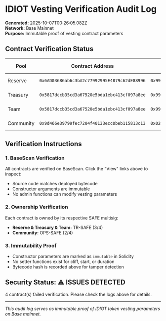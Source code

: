 # IDIOT Vesting Verification Audit Log

**Generated:** 2025-10-07T00:26:05.082Z  
**Network:** Base Mainnet  
**Purpose:** Immutable proof of vesting contract parameters  

## Contract Verification Status

| Pool | Contract Address | Owner SAFE | Cliff Start | Duration | CodeHash | BaseScan | Status |
|------|------------------|-------------|-------------|----------|----------|----------|--------|
| Reserve | `0x6AD03686ab6c3bA2c77992995E4879c62dE88996` | `0x9901b910333A17C8B3b75560BafcE6a893abCD5E` | 2026-02-03 | 36 mo | `N/A` | [View](https://basescan.org/address/0x6AD03686ab6c3bA2c77992995E4879c62dE88996#code) | ❌ Failed |
| Treasury | `0x5817dccb35cd3a67520e5bda1ebc413cf097a8ee` | `0x9901b910333A17C8B3b75560BafcE6a893abCD5E` | 2026-02-03 | 24 mo | `N/A` | [View](https://basescan.org/address/0x5817dccb35cd3a67520e5bda1ebc413cf097a8ee#code) | ❌ Failed |
| Team | `0x5817dccb35cd3a67520e5bda1ebc413cf097a8ee` | `0x9901b910333A17C8B3b75560BafcE6a893abCD5E` | 2026-10-31 | 36 mo | `N/A` | [View](https://basescan.org/address/0x5817dccb35cd3a67520e5bda1ebc413cf097a8ee#code) | ❌ Failed |
| Community | `0x9d466e39799fec7204f40133ecc0beb115813c13` | `0x024BE9B76E993A6414D8680F5A3992d17ED37383` | 2025-10-07 | 24 mo | `N/A` | [View](https://basescan.org/address/0x9d466e39799fec7204f40133ecc0beb115813c13#code) | ❌ Failed |

## Verification Instructions

### 1. BaseScan Verification
All contracts are verified on BaseScan. Click the "View" links above to inspect:
- Source code matches deployed bytecode
- Constructor arguments are immutable
- No admin functions can modify vesting parameters

### 2. Ownership Verification
Each contract is owned by its respective SAFE multisig:
- **Reserve & Treasury & Team:** TR-SAFE (3/4)
- **Community:** OPS-SAFE (2/4)

### 3. Immutability Proof
- Constructor parameters are marked as `immutable` in Solidity
- No setter functions exist for cliff, start, or duration
- Bytecode hash is recorded above for tamper detection

## Security Status: ⚠️ ISSUES DETECTED

4 contract(s) failed verification. Please check the logs above for details.

---
*This audit log serves as immutable proof of IDIOT token vesting parameters on Base mainnet.*
